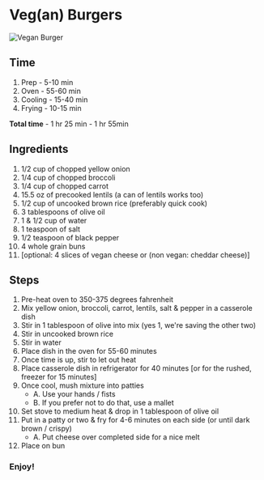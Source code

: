 Veg(an) Burgers
==================

![Vegan Burger](http://distilleryimage11.s3.amazonaws.com/f0134fe4cbcd11e1a8761231381b4856_7.jpg "Vegan Burger")

## Time

1. Prep - 5-10 min
2. Oven - 55-60 min
3. Cooling - 15-40 min
4. Frying - 10-15 min

**Total time** - 1 hr 25 min - 1 hr 55min 


## Ingredients

1. 1/2 cup of chopped yellow onion
2. 1/4 cup of chopped broccoli
3. 1/4 cup of chopped carrot
4. 15.5 oz of precooked lentils (a can of lentils works too)
5. 1/2 cup of uncooked brown rice (preferably quick cook)
6. 3 tablespoons of olive oil
7. 1 & 1/2 cup of water 
8. 1 teaspoon of salt
9. 1/2 teaspoon of black pepper
10. 4 whole grain buns
11. [optional: 4 slices of vegan cheese or (non vegan: cheddar cheese)]

## Steps

1. Pre-heat oven to 350-375 degrees fahrenheit
2. Mix yellow onion, broccoli, carrot, lentils, salt & pepper in a casserole dish
3. Stir in 1 tablespoon of olive into mix (yes 1, we're saving the other two)
4. Stir in uncooked brown rice
5. Stir in water
6. Place dish in the oven for 55-60 minutes
7. Once time is up, stir to let out heat
8. Place casserole dish in refrigerator for 40 minutes [or for the rushed, freezer for 15 minutes]
9. Once cool, mush mixture into patties 
	- A. Use your hands / fists
	- B. If you prefer not to do that, use a mallet
10. Set stove to medium heat & drop in 1 tablespoon of olive oil
11. Put in a patty or two & fry for 4-6 minutes on each side (or until dark brown / crispy)
	- A. Put cheese over completed side for a nice melt
12. Place on bun

### Enjoy!